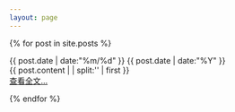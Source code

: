 ```yaml
---
layout: page
---
```


{% for post in site.posts %}
<div class = "card">
		<div  class = "date_label">
			<span class="day_month">
      			{{ post.date | date:"%m/%d" }}
      			</span>
      			<span class="year">
      			{{ post.date | date:"%Y" }}
      			</span>
      		</div> 
		{{ post.content  | | split:'<!--break-->' | first }}
	<div class = "read_more">
		<a class="fa fa-link" href="{{ BASE_PATH }}{{ post.url }}">  查看全文&hellip;</a>
	</div>
	
</div>

{% endfor %}



